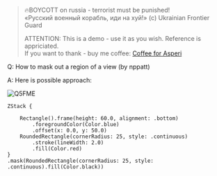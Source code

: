 >
> 🔥BOYCOTT on russia - terrorist must be punished!<br>
> «Русский военный корабль, иди на хуй!» (c) Ukrainian Frontier Guard
> 
> ATTENTION: This is a demo - use it as you wish. Reference is appriciated.<br>
> If you want to thank - buy me coffee: [Coffee for Asperi](https://secure.wayforpay.com/donate/asperi)
>

Q: How to mask out a region of a view (by nppatt)

A: Here is possible approach:

![Q5FME](https://user-images.githubusercontent.com/62171579/181810814-fa3f6245-3ed6-4580-8d55-d357f5e71649.png)

    ZStack {
    
        Rectangle().frame(height: 60.0, alignment: .bottom)
            .foregroundColor(Color.blue)
            .offset(x: 0.0, y: 50.0)
        RoundedRectangle(cornerRadius: 25, style: .continuous)
            .stroke(lineWidth: 2.0)
            .fill(Color.red)
    }
    .mask(RoundedRectangle(cornerRadius: 25, style: .continuous).fill(Color.black))



